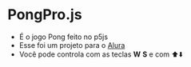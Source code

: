 # PongPro.js

- É o jogo Pong feito no p5js
- Esse foi um projeto para o [Alura](alura.com.br)
- Você pode controla com as teclas **W** **S** e com ⬆️⬇️
